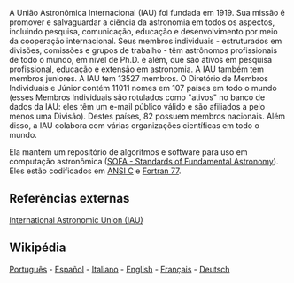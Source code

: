 A União Astronômica Internacional (IAU) foi fundada em 1919. Sua missão é promover e salvaguardar a ciência da astronomia em todos os aspectos, incluindo pesquisa, comunicação, educação e desenvolvimento por meio da cooperação internacional. Seus membros individuais - estruturados em divisões, comissões e grupos de trabalho - têm astrônomos profissionais de todo o mundo, em nível de Ph.D. e além, que são ativos em pesquisa profissional, educação e extensão em astronomia. A IAU também tem membros juniores. A IAU tem 13527 membros. O Diretório de Membros Individuais e Júnior contém 11011 nomes em 107 países em todo o mundo (esses Membros Individuais são rotulados como "ativos" no banco de dados da IAU: eles têm um e-mail público válido e são afiliados a pelo menos uma Divisão). Destes países, 82 possuem membros nacionais. Além disso, a IAU colabora com várias organizações científicas em todo o mundo.

Ela mantém um repositório de algoritmos e software para uso em computação astronômica ([SOFA - Standards of Fundamental Astronomy](http://www.iausofa.org/)). Eles estão codificados em [ANSI C](http://www.iausofa.org/current_C.html#Downloads) e [Fortran 77](http://www.iausofa.org/current_F.html#Downloads).

Referências externas
--------------------
[International Astronomic Union (IAU)](https://www.iau.org/)

## Wikipédia

[Português](https://pt.wikipedia.org/wiki/Uni%C3%A3o_Astron%C3%B3mica_Internacional) - [Español](https://es.wikipedia.org/wiki/Uni%C3%B3n_Astron%C3%B3mica_Internacional) - [Italiano](https://it.wikipedia.org/wiki/Unione_Astronomica_Internazionale) - [English](https://en.wikipedia.org/wiki/International_Astronomical_Union) - [Français](https://fr.wikipedia.org/wiki/Union_astronomique_internationale) - [Deutsch](https://de.wikipedia.org/wiki/Internationale_Astronomische_Union)